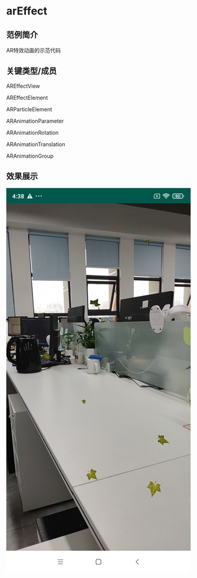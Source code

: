 # arEffect

## 范例简介

AR特效动画的示范代码


## 关键类型/成员

AREffectView

AREffectElement

ARParticleElement

ARAnimationParameter

ARAnimationRotation

ARAnimationTranslation

ARAnimationGroup

## 效果展示

![image](arEffect.jpg)

